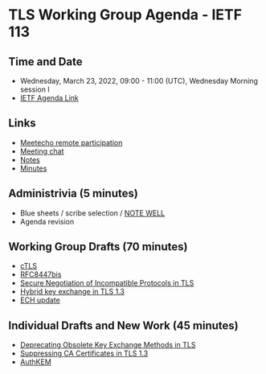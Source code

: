 # TLS Working Group Agenda - IETF 113

## Time and Date

* Wednesday, March 23, 2022, 09:00 - 11:00 (UTC), Wednesday Morning session I
* [IETF Agenda Link](https://datatracker.ietf.org/meeting/113/agenda/?show=tls)

## Links

* [Meetecho remote participation](https://meetings.conf.meetecho.com/ietf113/?group=tls&short=&item=1)
* [Meeting chat](xmpp:tls@jabber.ietf.org?join) 
* [Notes](https://codimd.ietf.org/notes-ietf-113-tls) 
* [Minutes](https://datatracker.ietf.org/doc/minutes-113-tls/)

## Administrivia (5 minutes)

* Blue sheets / scribe selection / [NOTE WELL](https://www.ietf.org/about/note-well.html) 
* Agenda revision

## Working Group Drafts (70 minutes)

- [cTLS](https://datatracker.ietf.org/doc/draft-ietf-tls-ctls/)
- [RFC8447bis](https://datatracker.ietf.org/doc/draft-ietf-tls-rfc8446bis/)
- [Secure Negotiation of Incompatible Protocols in TLS](https://datatracker.ietf.org/doc/draft-ietf-tls-snip/)
- [Hybrid key exchange in TLS 1.3](https://datatracker.ietf.org/doc/draft-ietf-tls-hybrid-design/)
- [ECH update](https://datatracker.ietf.org/doc/draft-ietf-tls-esni/)

## Individual Drafts and New Work (45 minutes)

- [Deprecating Obsolete Key Exchange Methods in TLS](https://datatracker.ietf.org/doc/draft-aviram-tls-deprecate-obsolete-kex/)
- [Suppressing CA Certificates in TLS 1.3](https://datatracker.ietf.org/doc/draft-kampanakis-tls-scas-latest/)
- [AuthKEM](https://datatracker.ietf.org/doc/draft-celi-wiggers-tls-authkem/)
